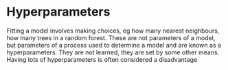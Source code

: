 # Hyperparameters

Fitting a model involves making choices, eg how many nearest neighbours, how
many trees in a random forest. These are not parameters of a model, but
parameters of a process used to determine a model and are known as a
hyperparameters. They are not learned, they are set by some other means. Having
lots of hyperparameters is often considered a disadvantage
